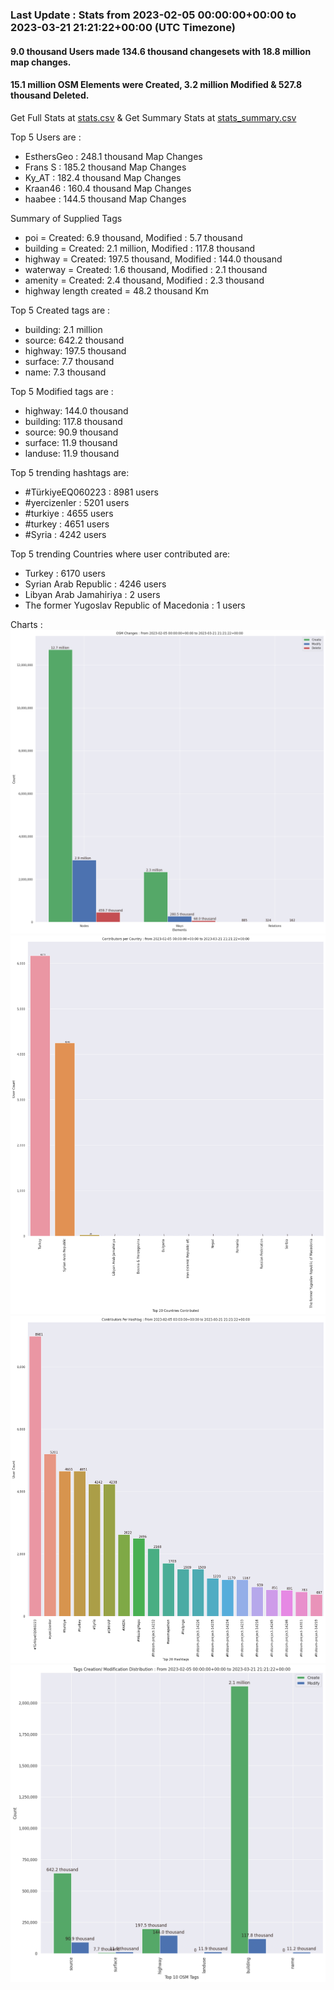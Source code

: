 ### Last Update : Stats from 2023-02-05 00:00:00+00:00 to 2023-03-21 21:21:22+00:00 (UTC Timezone)

#### 9.0 thousand Users made 134.6 thousand changesets with 18.8 million map changes.
#### 15.1 million OSM Elements were Created, 3.2 million Modified & 527.8 thousand Deleted.
Get Full Stats at [stats.csv](/stats/turkeyeq/Daily/stats.csv)
 & Get Summary Stats at [stats_summary.csv](/stats/turkeyeq/Daily/stats_summary.csv)

Top 5 Users are : 
- EsthersGeo : 248.1 thousand Map Changes
- Frans S : 185.2 thousand Map Changes
- Ky_AT : 182.4 thousand Map Changes
- Kraan46 : 160.4 thousand Map Changes
- haabee : 144.5 thousand Map Changes

Summary of Supplied Tags
- poi = Created: 6.9 thousand, Modified : 5.7 thousand
- building = Created: 2.1 million, Modified : 117.8 thousand
- highway = Created: 197.5 thousand, Modified : 144.0 thousand
- waterway = Created: 1.6 thousand, Modified : 2.1 thousand
- amenity = Created: 2.4 thousand, Modified : 2.3 thousand
- highway length created = 48.2 thousand Km


Top 5 Created tags are :
- building: 2.1 million
- source: 642.2 thousand
- highway: 197.5 thousand
- surface: 7.7 thousand
- name: 7.3 thousand


Top 5 Modified tags are :
- highway: 144.0 thousand
- building: 117.8 thousand
- source: 90.9 thousand
- surface: 11.9 thousand
- landuse: 11.9 thousand


Top 5 trending hashtags are:
- #TürkiyeEQ060223 : 8981 users
- #yercizenler : 5201 users
- #turkiye : 4655 users
- #turkey : 4651 users
- #Syria : 4242 users


Top 5 trending Countries where user contributed are:
- Turkey : 6170 users
- Syrian Arab Republic : 4246 users
- Libyan Arab Jamahiriya : 2 users
- The former Yugoslav Republic of Macedonia : 1 users


 Charts : 
![Alt text](./stats_osm_changes.png) 
![Alt text](./stats_users_per_country.png) 
![Alt text](./stats_users_per_hashtag.png) 
![Alt text](./stats_tags.png) 
